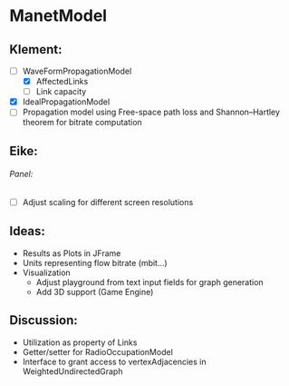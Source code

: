 # ManetModel

## Klement:
- [ ] WaveFormPropagationModel 
  - [x] AffectedLinks
  - [ ] Link capacity 
- [x] IdealPropagationModel
- [ ] Propagation model using Free-space path loss and Shannon–Hartley theorem for bitrate computation
 
## Eike: 
###### Panel:
- [ ] Adjust scaling for different screen resolutions

## Ideas:
- Results as Plots in JFrame
- Units representing flow bitrate (mbit...)
- Visualization
  - Adjust playground from text input fields for graph generation
  - Add 3D support (Game Engine)
  
## Discussion:
- Utilization as property of Links
- Getter/setter for RadioOccupationModel
- Interface to grant access to vertexAdjacencies in WeightedUndirectedGraph


